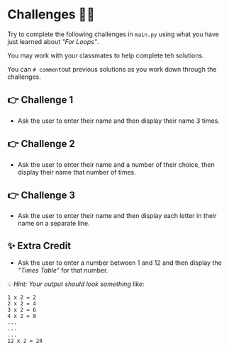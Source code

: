 # Challenges 👨‍💻

Try to complete the following challenges in `main.py` using what you have just learned about *"For Loops"*. 

You may work with your classmates to help complete teh solutions.

You can `# comment`out previous solutions as you work down through the challenges.


## 👉 Challenge 1

- Ask the user to enter their name and then display their name 3 times.

## 👉 Challenge 2

- Ask the user to enter their name and a number of their choice, then display their name that number of times. 

## 👉 Challenge 3

- Ask the user to enter their name and then display each letter in their name on a separate line.

## ✨ Extra Credit

- Ask the user to enter a number between 1 and 12 and then display the *"Times Table"* for that number.

💡 *Hint: Your output should look something like:*

````
1 x 2 = 2
2 x 2 = 4
3 x 2 = 6
4 x 2 = 8
...
... 
...
12 x 2 = 24
````
